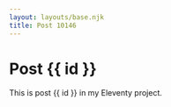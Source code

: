 ```yaml
---
layout: layouts/base.njk
title: Post 10146
---
```


# Post {{ id }}

This is post {{ id }} in my Eleventy project.
